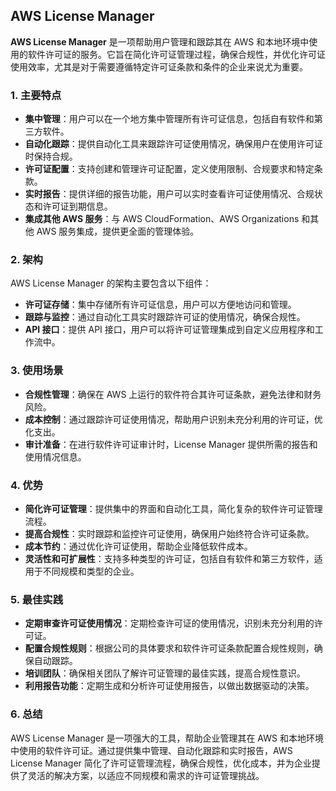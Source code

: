 ## AWS License Manager

**AWS License Manager** 是一项帮助用户管理和跟踪其在 AWS 和本地环境中使用的软件许可证的服务。它旨在简化许可证管理过程，确保合规性，并优化许可证使用效率，尤其是对于需要遵循特定许可证条款和条件的企业来说尤为重要。

### 1. **主要特点**
- **集中管理**：用户可以在一个地方集中管理所有许可证信息，包括自有软件和第三方软件。
- **自动化跟踪**：提供自动化工具来跟踪许可证使用情况，确保用户在使用许可证时保持合规。
- **许可证配置**：支持创建和管理许可证配置，定义使用限制、合规要求和特定条款。
- **实时报告**：提供详细的报告功能，用户可以实时查看许可证使用情况、合规状态和许可证到期信息。
- **集成其他 AWS 服务**：与 AWS CloudFormation、AWS Organizations 和其他 AWS 服务集成，提供更全面的管理体验。

### 2. **架构**
AWS License Manager 的架构主要包含以下组件：
- **许可证存储**：集中存储所有许可证信息，用户可以方便地访问和管理。
- **跟踪与监控**：通过自动化工具实时跟踪许可证的使用情况，确保合规性。
- **API 接口**：提供 API 接口，用户可以将许可证管理集成到自定义应用程序和工作流中。

### 3. **使用场景**
- **合规性管理**：确保在 AWS 上运行的软件符合其许可证条款，避免法律和财务风险。
- **成本控制**：通过跟踪许可证使用情况，帮助用户识别未充分利用的许可证，优化支出。
- **审计准备**：在进行软件许可证审计时，License Manager 提供所需的报告和使用情况信息。

### 4. **优势**
- **简化许可证管理**：提供集中的界面和自动化工具，简化复杂的软件许可证管理流程。
- **提高合规性**：实时跟踪和监控许可证使用，确保用户始终符合许可证条款。
- **成本节约**：通过优化许可证使用，帮助企业降低软件成本。
- **灵活性和可扩展性**：支持多种类型的许可证，包括自有软件和第三方软件，适用于不同规模和类型的企业。

### 5. **最佳实践**
- **定期审查许可证使用情况**：定期检查许可证的使用情况，识别未充分利用的许可证。
- **配置合规性规则**：根据公司的具体要求和软件许可证条款配置合规性规则，确保自动跟踪。
- **培训团队**：确保相关团队了解许可证管理的最佳实践，提高合规性意识。
- **利用报告功能**：定期生成和分析许可证使用报告，以做出数据驱动的决策。

### 6. **总结**
AWS License Manager 是一项强大的工具，帮助企业管理其在 AWS 和本地环境中使用的软件许可证。通过提供集中管理、自动化跟踪和实时报告，AWS License Manager 简化了许可证管理流程，确保合规性，优化成本，并为企业提供了灵活的解决方案，以适应不同规模和需求的许可证管理挑战。
